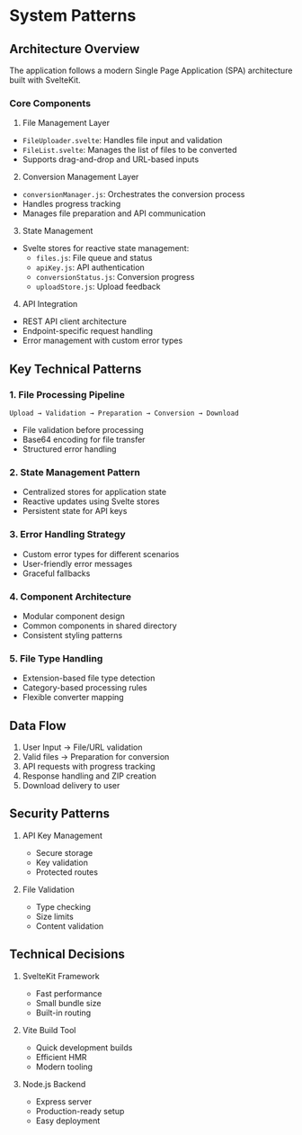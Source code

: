 # System Patterns

## Architecture Overview
The application follows a modern Single Page Application (SPA) architecture built with SvelteKit.

### Core Components

1. File Management Layer
- `FileUploader.svelte`: Handles file input and validation
- `FileList.svelte`: Manages the list of files to be converted
- Supports drag-and-drop and URL-based inputs

2. Conversion Management Layer
- `conversionManager.js`: Orchestrates the conversion process
- Handles progress tracking
- Manages file preparation and API communication

3. State Management
- Svelte stores for reactive state management:
  - `files.js`: File queue and status
  - `apiKey.js`: API authentication
  - `conversionStatus.js`: Conversion progress
  - `uploadStore.js`: Upload feedback

4. API Integration
- REST API client architecture
- Endpoint-specific request handling
- Error management with custom error types

## Key Technical Patterns

### 1. File Processing Pipeline
```
Upload → Validation → Preparation → Conversion → Download
```
- File validation before processing
- Base64 encoding for file transfer
- Structured error handling

### 2. State Management Pattern
- Centralized stores for application state
- Reactive updates using Svelte stores
- Persistent state for API keys

### 3. Error Handling Strategy
- Custom error types for different scenarios
- User-friendly error messages
- Graceful fallbacks

### 4. Component Architecture
- Modular component design
- Common components in shared directory
- Consistent styling patterns

### 5. File Type Handling
- Extension-based file type detection
- Category-based processing rules
- Flexible converter mapping

## Data Flow
1. User Input → File/URL validation
2. Valid files → Preparation for conversion
3. API requests with progress tracking
4. Response handling and ZIP creation
5. Download delivery to user

## Security Patterns
1. API Key Management
   - Secure storage
   - Key validation
   - Protected routes

2. File Validation
   - Type checking
   - Size limits
   - Content validation

## Technical Decisions
1. SvelteKit Framework
   - Fast performance
   - Small bundle size
   - Built-in routing

2. Vite Build Tool
   - Quick development builds
   - Efficient HMR
   - Modern tooling

3. Node.js Backend
   - Express server
   - Production-ready setup
   - Easy deployment
